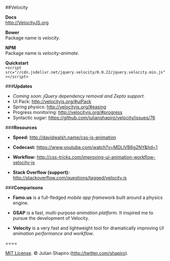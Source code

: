 ##Velocity

**Docs**  
http://VelocityJS.org

**Bower**  
Package name is *velocity*.

**NPM**  
Package name is *velocity-animate*.

**Quickstart**  
`<script src="//cdn.jsdelivr.net/jquery.velocity/0.0.22/jquery.velocity.min.js"></script>`

###**Updates**

- *Coming soon: jQuery dependency removal and Zepto support.*
- UI Pack: http://velocityjs.org/#uiPack
- Spring physics: http://velocityjs.org/#easing
- Progress monitoring: http://velocityjs.org/#progress
- Syntactic sugar: https://github.com/julianshapiro/velocity/issues/76

###**Resources**

- **Speed:** http://davidwalsh.name/css-js-animation

- **Codecast:** https://www.youtube.com/watch?v=MDLiVB6g2NY&hd=1

- **Workflow:** http://css-tricks.com/improving-ui-animation-workflow-velocity-js

- **Stack Overflow (support):** http://stackoverflow.com/questions/tagged/velocity.js

###**Comparisons**

- **Famo.us** is a full-fledged *mobile app framework* built around a physics engine.

- **GSAP** is a fast, multi-purpose *animation platform*. It inspired me to pursue the development of Velocity.

- **Velocity** is a very fast and lightweight tool for dramatically improving *UI animation performance and workflow*.

====

[MIT License](LICENSE). © Julian Shapiro (http://twitter.com/shapiro).
